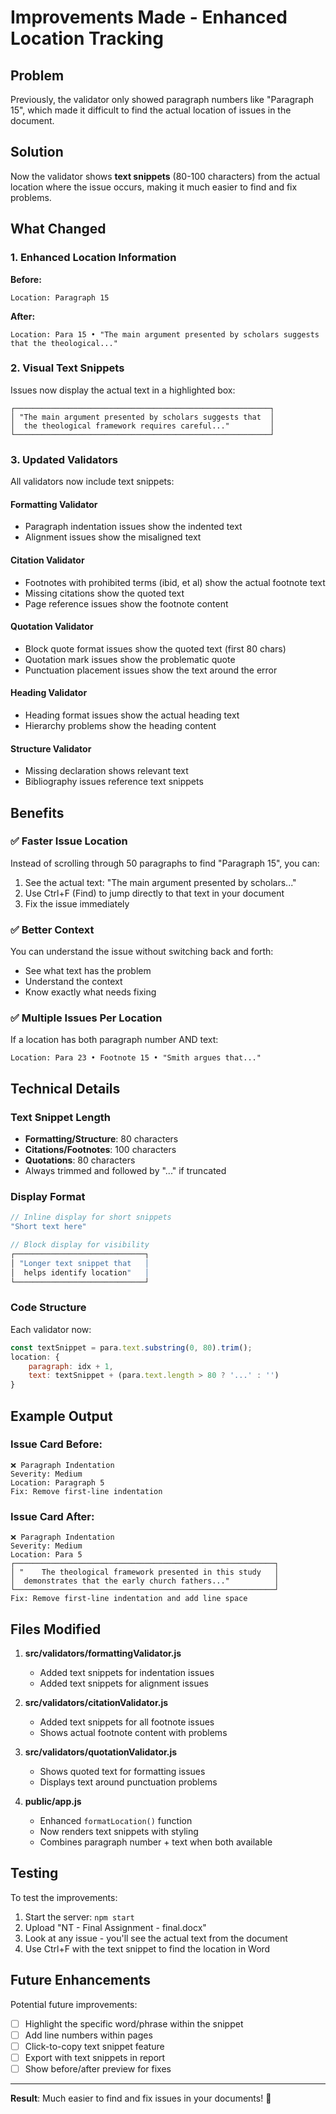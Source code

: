 # Improvements Made - Enhanced Location Tracking

## Problem
Previously, the validator only showed paragraph numbers like "Paragraph 15", which made it difficult to find the actual location of issues in the document.

## Solution
Now the validator shows **text snippets** (80-100 characters) from the actual location where the issue occurs, making it much easier to find and fix problems.

## What Changed

### 1. Enhanced Location Information

**Before:**
```
Location: Paragraph 15
```

**After:**
```
Location: Para 15 • "The main argument presented by scholars suggests that the theological..."
```

### 2. Visual Text Snippets

Issues now display the actual text in a highlighted box:
```
┌─────────────────────────────────────────────────────────┐
│ "The main argument presented by scholars suggests that  │
│  the theological framework requires careful..."         │
└─────────────────────────────────────────────────────────┘
```

### 3. Updated Validators

All validators now include text snippets:

#### Formatting Validator
- Paragraph indentation issues show the indented text
- Alignment issues show the misaligned text

#### Citation Validator
- Footnotes with prohibited terms (ibid, et al) show the actual footnote text
- Missing citations show the quoted text
- Page reference issues show the footnote content

#### Quotation Validator
- Block quote format issues show the quoted text (first 80 chars)
- Quotation mark issues show the problematic quote
- Punctuation placement issues show the text around the error

#### Heading Validator
- Heading format issues show the actual heading text
- Hierarchy problems show the heading content

#### Structure Validator
- Missing declaration shows relevant text
- Bibliography issues reference text snippets

## Benefits

### ✅ Faster Issue Location
Instead of scrolling through 50 paragraphs to find "Paragraph 15", you can:
1. See the actual text: "The main argument presented by scholars..."
2. Use Ctrl+F (Find) to jump directly to that text in your document
3. Fix the issue immediately

### ✅ Better Context
You can understand the issue without switching back and forth:
- See what text has the problem
- Understand the context
- Know exactly what needs fixing

### ✅ Multiple Issues Per Location
If a location has both paragraph number AND text:
```
Location: Para 23 • Footnote 15 • "Smith argues that..."
```

## Technical Details

### Text Snippet Length
- **Formatting/Structure**: 80 characters
- **Citations/Footnotes**: 100 characters
- **Quotations**: 80 characters
- Always trimmed and followed by "..." if truncated

### Display Format
```javascript
// Inline display for short snippets
"Short text here"

// Block display for visibility
┌─────────────────────────────┐
│ "Longer text snippet that   │
│  helps identify location"   │
└─────────────────────────────┘
```

### Code Structure
Each validator now:
```javascript
const textSnippet = para.text.substring(0, 80).trim();
location: {
    paragraph: idx + 1,
    text: textSnippet + (para.text.length > 80 ? '...' : '')
}
```

## Example Output

### Issue Card Before:
```
❌ Paragraph Indentation
Severity: Medium
Location: Paragraph 5
Fix: Remove first-line indentation
```

### Issue Card After:
```
❌ Paragraph Indentation
Severity: Medium
Location: Para 5
┌──────────────────────────────────────────────────────────┐
│ "    The theological framework presented in this study   │
│  demonstrates that the early church fathers..."          │
└──────────────────────────────────────────────────────────┘
Fix: Remove first-line indentation and add line space
```

## Files Modified

1. **src/validators/formattingValidator.js**
   - Added text snippets for indentation issues
   - Added text snippets for alignment issues

2. **src/validators/citationValidator.js**
   - Added text snippets for all footnote issues
   - Shows actual footnote content with problems

3. **src/validators/quotationValidator.js**
   - Shows quoted text for formatting issues
   - Displays text around punctuation problems

4. **public/app.js**
   - Enhanced `formatLocation()` function
   - Now renders text snippets with styling
   - Combines paragraph number + text when both available

## Testing

To test the improvements:
1. Start the server: `npm start`
2. Upload "NT - Final Assignment - final.docx"
3. Look at any issue - you'll see the actual text from the document
4. Use Ctrl+F with the text snippet to find the location in Word

## Future Enhancements

Potential future improvements:
- [ ] Highlight the specific word/phrase within the snippet
- [ ] Add line numbers within pages
- [ ] Click-to-copy text snippet feature
- [ ] Export with text snippets in report
- [ ] Show before/after preview for fixes

---

**Result**: Much easier to find and fix issues in your documents! 🎯
